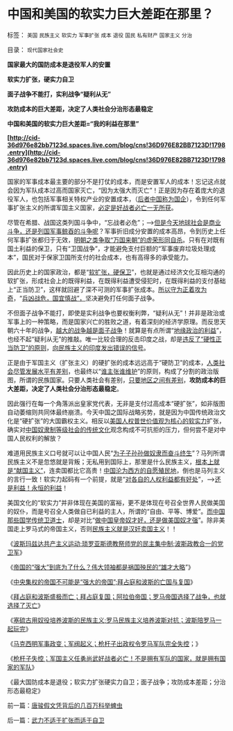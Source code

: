 # 中国和美国的软实力巨大差距在那里？

标签： `美国` `民族主义` `软实力` `军事扩张` `成本` `退役` `国民` `私有财产` `国家主义` `分治` 

目录： `现代国家社会史`

**国家最大的国防成本是退役军人的安置**

**软实力扩张，硬实力自卫**

**面子战争不能打，实利战争“疑利从无”**

**攻防成本的巨大差距，决定了人类社会分治形态最稳定**

**中国和美国的软实力巨大差距=“我的利益在那里”**

**[http://cid-36d976e82bb7123d.spaces.live.com/blog/cns!36D976E82BB7123D!1798.entry](http://cid-36d976e82bb7123d.spaces.live.com/blog/cns!36D976E82BB7123D!1798.entry)**

国家的军事成本最主要的部分不是打仗的成本，而是安置军人的成本！忘记这点就会因为军队成本过高而国家灭亡，“因为太强大而灭亡”！正是因为存在着庞大的退役军人，也包括军事相关特权产业的安置成本，（[后者中国称为国企](../../../2009/10/25/国企为什么无法重组.md)），令到任何军事扩张主义的所谓军国主义国家，[必定是好战者必亡一无所获](../../../2009/12/15/好战必亡，忘战必危.md)。

尽管在希腊、战国这类列国斗争中，“忘战者必危”；—>[但是今天地球社会是商业斗争，还是列国军事鲸吞的斗争呢](../../../2008/9/12/战国与秦灭六国并非今天适用的政治模式.md)？军事折旧成分安置的成本高昂，令到历史上任何军事扩张都归于无效，[明朝之类争取“万国来朝”的虚荣形同自杀](../../../2010/8/27/明朝对华汉社会摧残远甚蒙古入侵.md)。只有在对既有国土利益的保卫，只有“卫国战争”，才能避免支付巨额的“军事废弃垃圾处理成本”，国民对于保家卫国所支付的社会成本，也有高得多的承受能力。

因此历史上的国家政治，都是“[软扩张，硬保卫](http://hi.baidu.com/darthchn/blog/item/12548d9a8657bcb8c9eaf4b8.html)”，也就是通过经济文化互相沟通的软扩张，形成社会上的既得利益，在既得利益遭受侵犯时，在既得利益的支付基础上“正当防卫”，这样就回避了深不可测的军事扩张成本。[所以守为正着攻为奇](../../../2010/3/10/军人牺牲是无私吗？.md)，“[兵凶战危，国宜慎战”，](../../../2010/7/4/国家主义没有经济危机，只有生存危机.md)坚决避免打任何面子战争。

不但面子战争不能打，即使是实利战争也要权衡利弊，“疑利从无”！并非是政治或军事上的一种策略，而是国家兴亡的胜败之道，有着深刻的经济学原理。而反思天朝六十年的战争，[越大的战争越是面子战争](../../../2009/8/14/计划经济的划拨是寻租腐败之源.md)！就算是有点所谓“[地缘政治的利益](../../../2009/11/30/朝鲜战争数字游戏二三事.md)”，也经不起“疑利从无”的推敲。唯一比较合理的反击印度之战，却是[违反了“硬性正当防卫”的原则](../../../2010/8/1/人权法学并不关心“正义”;美国人权法则和枪械管制.md)，[向民族主义的印度发出错误的信号](%E9%94%99%E8%AF%AF%E7%9A%84%E9%80%80%E8%AE%A9%E4%BF%A1%E5%8F%B7%E8%80%8C%E7%BB%88%E6%88%90%E5%A4%A7%E6%88%98)。

正是由于军国主义（扩张主义）的硬扩张的成本远远高于“硬防卫”的成本，[人类社会尽管发展水平有差别](../../../2010/4/14/有人的地方就有差别，人有差别不一定是不公平.md)，也最终以“[谁主张谁维护](../../../2009/9/3/谁主张谁维护，妥协是实力平衡的结果.md)”的原则，构成了分割的政治版图，所谓的民族国家。只要人类社会有差别，[只要地区之间有差别](../../../2009/9/1/地区福利差别有现实合理性.md)，**攻防成本的巨大差距，决定了人类社会分治形态最稳定**。

因此强行在每一个角落派出皇家党代表，无非是支付过高成本“硬扩张”，如非版图自动萎缩则共同体最终崩溃。今天中国之国际战略劣势，就是因为中国传统政治文化是“硬扩张”的大国霸权主义。相反以[美国人权普世价值观为核心的软实力](../../../2009/7/5/美国软实力是人权普世个体价值观.md)扩张，确实对[中国奴隶制等级社会的传统文化](../../../2009/7/5/软实力是什么？中国，美国，阿拉伯的软实力？.md)观念构成不可抗拒的压力，但何尝不是对中国人民权利的解放？

难道用民族主义口号就可以让中国人民“[为子子孙孙做奴隶而奋斗终生](../../../2009/6/26/无私信仰者人格安附？.md)”？马列所谓民族主义不是忽悠就是背叛；无私用到国际上，那里是什么民族主义，[根本上就是“献国主义”](../../../2009/9/27/无私国际主义才需要打广告做推广.md)，连卖国都比它高贵！[中国沦为西方的自愿殖民地](../../../2010/8/31/反驳西方指责中国殖民非洲.md)，倒也是马列主义的言行一致！软实力起码有一个前提，就是“[对各自的人权利益都有好处](http://blog.sina.com.cn/s/blog_5563a64d0100dfvx.html)”，—>[还是利益！永恒的利益](http://darthvad.blog.163.com/blog/static/53399470201061493946107/)！

美国文化的“软实力”并非体现在美国的富裕，更不是体现在号召全世界人民做美国的奴仆，而是号召全人类做自已利益的主人，所谓的“自由、平等、博爱”。[而中国那些国学传统卫道士](../../../2009/7/11/以传统文化对抗普世价值观是形同自杀.md)，却是对比“[做中国皇帝奴才好，还是做美国奴才强](../../../2008/10/29/民主社会不需要有倾向性的“民族政策”.md)”。除非美国走上罗马式的帝国主义，否则[民族主义就是汉奸卖国主义](../../../2009/9/29/民族主义可以是卖国手段，爱国与卖国可以逻辑等效.md)！！

《[波斯玛兹达共产主义运动;琐罗亚斯德教祭师党的民主集中制;波斯政教合一的党卫军](../../../2010/9/10/波斯玛兹达共产主义运动;Zenoaster民主集中制.md)》

《[帝国的“强大”到底为了什么？伟大领袖都是祸国殃民的“雄才大略](../../../2010/9/10/帝国强大了，也就必然要灭亡了.md)”》

《[中央集权的帝国不可能是“强大的帝国”;拜占庭和波斯的亡国与复国](../../../2010/9/10/中央集权不可能是“强大的帝国”.md)》

《[拜占庭和波斯盛极而亡；拜占庭复国；阿拉伯帝国；罗马帝国选择了战争，也就选择了灭亡](../../../2010/9/10/拜占庭复国；罗马帝国选择了战争，也就选择了灭亡.md)》

《[塞硫古用奴役培养波斯的民族主义;罗马民族主义培养波斯对抗；波斯陪罗马一起玩完](../../../2010/9/11/罗马－波斯的民族主义，和美国.md)》

《[马克西明军事政变；军阀起义；枪杆子出政权令罗马军队完全失控](../../../2010/9/11/罗马军阀起义；枪杆子令帝国破产.md)；》

《[枪杆子失控；军国主义任勇尚武好战者必亡！不是拥有军队的国家，就是拥有国家的军队](../../../2010/9/11/罗马帝国：拥有军队的国家和拥有国家的军队.md)》

《最大国防成本是退役；软实力扩张硬实力自卫；面子战争；攻防成本差距；分治形态最稳定》

前一篇：[唐骏假文凭背后的几百万科举蜱虫](../../../2010/9/13/唐骏假文凭背后的几百万科举蜱虫.md)

后一篇：[武力不适于扩张而适于自卫](../../../2010/9/13/武力不适于扩张而适于自卫.md)